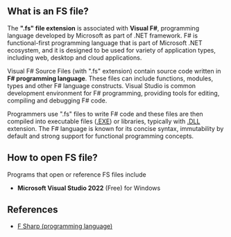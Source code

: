 ## What is an FS file?

The **".fs" file extension** is associated with **Visual F#**, programming language developed by Microsoft as part of .NET framework. F# is functional-first programming language that is part of Microsoft .NET ecosystem, and it is designed to be used for variety of application types, including web, desktop and cloud applications.

Visual F# Source Files (with ".fs" extension) contain source code written in **F# programming language**. These files can include functions, modules, types and other F# language constructs. Visual Studio is common development environment for F# programming, providing tools for editing, compiling and debugging F# code.

Programmers use ".fs" files to write F# code and these files are then compiled into executable files ([.EXE](/executable/exe/)) or libraries, typically with [.DLL](/system/dll/) extension. The F# language is known for its concise syntax, immutability by default and strong support for functional programming concepts.

## How to open FS file?

Programs that open or reference FS files include

- **Microsoft Visual Studio 2022** (Free) for Windows

## References
* [F Sharp (programming language)](https://en.wikipedia.org/wiki/F_Sharp_(programming_language))
